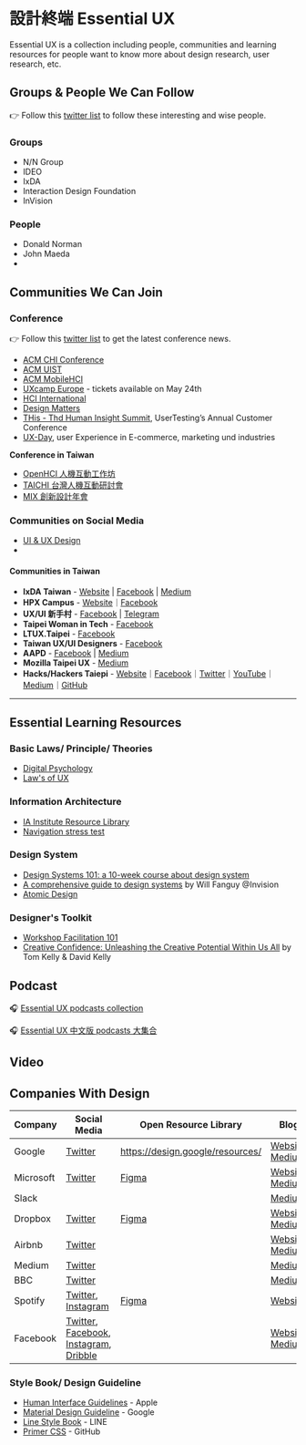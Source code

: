 # 設計終端 Essential UX

Essential UX is a collection including people, communities and learning resources for people want to know more about design research, user research, etc. 

## Groups & People We Can Follow

👉 Follow this [twitter list](https://twitter.com/i/lists/1191346528742363136?s=20) to follow these interesting and wise people.

### Groups

- N/N Group
- IDEO
- IxDA
- Interaction Design Foundation
- InVision

### People

- Donald Norman
- John Maeda
- 

## Communities We Can Join

### Conference

👉 Follow this [twitter list](https://twitter.com/i/lists/1262383731551154176?s=20) to get the latest conference news.

- [ACM CHI Conference](https://twitter.com/sig_chi)
- [ACM UIST](https://twitter.com/ACMUIST)
- [ACM MobileHCI](https://twitter.com/ACMMobileHCI)
- [UXcamp Europe](https://www.uxcampeurope.org) - tickets available on May 24th
- [HCI International](http://www.hci.international/news)
- [Design Matters](https://twitter.com/designmattersdk/)
- [THis - Thd Human Insight Summit](https://www.usertesting.com/this20), UserTesting’s Annual 
Customer Conference
- [UX-Day](https://ux-day.de), user Experience in E-commerce, marketing und industries

**Conference in Taiwan**

- [OpenHCI 人機互動工作坊](http://www.openhci.com)
- [TAICHI 台灣人機互動研討會](https://www.facebook.com/taiwanchi2019/)
- [MIX 創新設計年會](https://mixconf.tw)

### Communities on Social Media

- [UI & UX Design](https://www.facebook.com/groups/153692614977217/?ref=group_browse)
- 

#### Communities in Taiwan

- **IxDA Taiwan** - [Website](http://www.ixda.org.tw/) | [Facebook](https://www.facebook.com/ixda.tw/) | [Medium](https://medium.com/ixda-taiwan)
- **HPX Campus** - [Website](https://hpx.tw/archives/tag/hpx-campus)｜[Facebook](https://www.facebook.com/groups/406348416057481/?ref=group_browse)
- **UX/UI 新手村** - [Facebook](https://www.facebook.com/groups/257398065168080/?ref=group_browse) | [Telegram](https://t.me/uxuirookiescommunity)
- **Taipei Woman in Tech** - [Facebook](https://www.facebook.com/groups/420817431404071/?ref=group_browse)
- **LTUX.Taipei** - [Facebook](https://www.facebook.com/ltuxtaipei/)
- **Taiwan UX/UI Designers** - [Facebook](https://www.facebook.com/groups/543906982418156/?ref=group_browse)
- **AAPD** - [Facebook](https://www.facebook.com/AAPD.tw) | [Medium](https://medium.com/as-a-product-designer)
- **Mozilla Taipei UX** - [Medium](https://medium.com/mozilla-taipei-ux)
- **Hacks/Hackers Taiepi** - [Website](https://hackshackers.taipei)｜[Facebook](https://www.facebook.com/groups/868771643258752/?ref=group_browse)｜[Twitter](https://twitter.com/hackshackerstpe)｜[YouTube](https://www.youtube.com/channel/UCyU45fgMo-jLs9W4h5f701w)｜[Medium](https://medium.com/hackshackerstaipei)｜[GitHub](https://github.com/hackshackerstaipei/)

---

## Essential Learning Resources

### Basic Laws/ Principle/ Theories

- [Digital Psychology](https://digitalpsychology.io)
- [Law's of UX](https://lawsofux.com)

### Information Architecture

- [IA Institute Resource Library](https://docs.google.com/spreadsheets/u/1/d/1fxLmmCsy2PmfPCWOtHbdlnut2gaopcy_S8b0_Z7Wkd8/htmlview?fbclid=IwAR2ZlxGbgr6KVIjsWpWKpeFzNuOqsi-tuC-3qB-4namQ34RTvnjqZesPp5Q#)
- [Navigation stress test](http://instone.org/navstress)

### Design System

- [Design Systems 101: a 10-week course about design system](https://superfriendlydesign.systems/classes/design-systems-101/)
- [A comprehensive guide to design systems](https://www.invisionapp.com/inside-design/guide-to-design-systems/) by Will Fanguy @Invision
- [Atomic Design](https://atomicdesign.bradfrost.com/table-of-contents/)

### Designer's Toolkit

- [Workshop Facilitation 101](https://www.nngroup.com/articles/workshop-facilitation-101/)
- [Creative Confidence: Unleashing the Creative Potential Within Us All](https://www.creativeconfidence.com) by Tom Kelly & David Kelly

## Podcast

🎧 [Essential UX podcasts collection](https://lnns.co/BtZGHsKeOhq)

🎧 [Essential UX 中文版 podcasts 大集合](https://lnns.co/E941VrILgWO)


## Video

## Companies With Design

| Company | Social Media | Open Resource Library | Blog |
| ------- | ------------ | --------------------- | ---- |
| Google  | [Twitter](https://twitter.com/googledesign) | https://design.google/resources/ | [Website](https://design.google/library/), [Medium](https://medium.com/google-design) |
| Microsoft | [Twitter](https://twitter.com/MicrosoftDesign?s=20)| [Figma](https://www.figma.com/@microsoft) | [Website](https://www.microsoft.com/design/), [Medium](https://medium.com/microsoft-design) |
| Slack   |   |  | [Medium](https://slack.design/) |
| Dropbox | [Twitter](https://twitter.com/DropboxDesign) | [Figma](https://www.figma.com/@Dropbox) | [Website](https://dropbox.design/), [Medium](https://medium.com/dropbox-design) |
| Airbnb  | [Twitter](https://twitter.com/Airbnbdesign) |  | [Website](), [Medium](https://medium.com/airbnb-design) |
| Medium  | [Twitter](https://twitter.com/mediumdesign) |  | [Medium](https://medium.design/) |
| BBC     | [Twitter](https://twitter.com/BBCAcademy) | | [Medium](https://medium.com/bbc-design-engineering) |
| Spotify | [Twitter](https://twitter.com/spotifydesign), [Instagram](https://www.instagram.com/spotify.design/) | [Figma](https://www.figma.com/@spotify) | [Website](https://spotify.design/) |
| Facebook | [Twitter](http://twitter.com/facebookdesign), [Facebook](http://facebook.com/design), [Instagram](http://instagram.com/facebookdesign), [Dribble](http://dribbble.com/facebook) |  | [Website](https://facebook.design/blog/), [Medium](http://medium.com/facebook-design) |

### Style Book/ Design Guideline

- [Human Interface Guidelines](https://developer.apple.com/design/human-interface-guidelines/) - Apple
- [Material Design Guideline](https://material.io/design/guidelines-overview) - Google
- [Line Style Book](https://linecorp.com/zh-hant/company/mission) - LINE
- [Primer CSS](https://primer.style/css/) - GitHub
